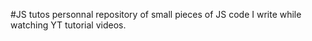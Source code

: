 #JS tutos
personnal repository of small pieces of JS code I write while watching YT tutorial videos.
